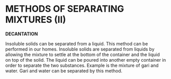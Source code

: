 # METHODS OF SEPARATING MIXTURES (II)

**DECANTATION**

Insoluble solids can be separated from a liquid. This method can be performed in our homes. Insoluble solids are separated from liquids by allowing the mixture to settle at the bottom of the container and the liquid on top of the solid. The liquid can be poured into another empty container in order to separate the two substances.
Example is the mixture of gari and water. Gari and water can be separated by this method.

